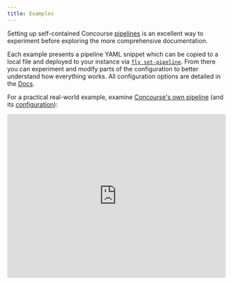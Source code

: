 ```yaml
---
title: Examples
---
```


Setting up self-contained Concourse [pipelines](https://concourse-ci.org/pipelines.html) is an excellent way to
experiment before exploring the more comprehensive documentation.

Each example presents a pipeline YAML snippet which can be copied to a local file and deployed to your instance via [
`fly set-pipeline`](https://concourse-ci.org/setting-pipelines.html#fly-set-pipeline). From there you can experiment and
modify parts of the configuration to better understand how everything works. All configuration options are detailed in
the [Docs](https://concourse-ci.org/docs.html).

For a practical real-world example,
examine [Concourse's own pipeline](https://ci.concourse-ci.org/teams/main/pipelines/concourse) (and
its [configuration](https://github.com/concourse/ci/blob/master/pipelines/concourse.yml)):

<div>
  <div style="position:relative;padding-top:75%;">
    <iframe src="https://ci.concourse-ci.org/teams/main/pipelines/concourse" allowfullscreen
      style="position:absolute;top:0;left:0;width:100%;height:100%;border:0"></iframe>
  </div>
</div>